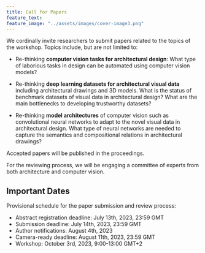 ```yaml
---
title: Call for Papers
feature_text: 
feature_image: "../assets/images/cover-image3.png"
---
```


We cordinally invite researchers to submit papers related to the topics of the workshop. Topics include, but are not limited to:

- Re-thinking **computer vision tasks for architectural design**: What type of laborious tasks in design can be automated using computer vision models?

- Re-thinking **deep learning datasets for architectural visual data** including architectural drawings and 3D models. What is the status of benchmark datasets of visual data in architectural design? What are the main bottlenecks to developing trustworthy datasets?

- Re-thinking **model architectures** of computer vision such as convolutional neural networks to adapt to the novel visual data in architectural design. What type of neural networks are needed to capture the semantics and compositional relations in architectural drawings?

Accepted papers will be published in the proceedings.

For the reviewing process, we will be engaging a committee of experts from both architecture and computer vision.

## Important Dates

Provisional schedule for the paper submission and review process:

- Abstract registration deadline: July 13th, 2023, 23:59 GMT
- Submission deadline: July 14th, 2023, 23:59 GMT
- Author notifications: August 4th, 2023
- Camera-ready deadline: August 11th, 2023, 23:59 GMT
- Workshop: October 3rd, 2023, 9:00-13:00 GMT+2
